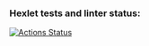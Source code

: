 ### Hexlet tests and linter status:
[![Actions Status](https://github.com/ArtBeDude/data-analytics-project-100/actions/workflows/hexlet-check.yml/badge.svg)](https://github.com/ArtBeDude/data-analytics-project-100/actions)
